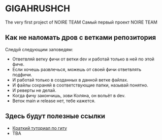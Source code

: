 # GIGAHRUSHCH
The very first project of NOIRE TEAM
Самый первый проект NOIRE TEAM

## Как не наломать дров с ветками репозитория
Следуй следующим заповедям:
* Ответвляй ветку фичи от ветки dev и работай только в ней по этой фиче.
* Если хочешь развлечься, можешь от своей фичи ответвлять подфичи.
* И работай только в созданных в данной ветке файлах.
* И файлы сохраняй в соответствующие папки, называй понятно.
* И реверты не делай.
* Когда фичу закончишь, зови Коляна, он вольёт в dev.
* Веток main и release нет, тебе кажется.

## Здесь будут полезные ссылки
* [Краткий туториал по гиту](https://www.youtube.com/watch?v=dQw4w9WgXcQ)
* TBA